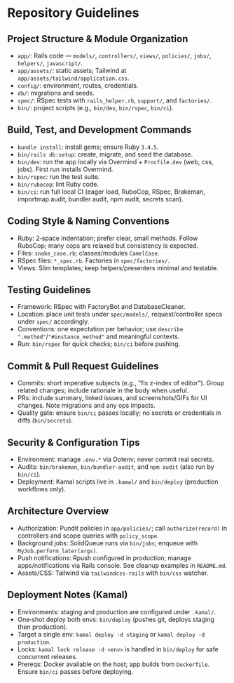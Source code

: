 # Repository Guidelines

## Project Structure & Module Organization
- `app/`: Rails code — `models/`, `controllers/`, `views/`, `policies/`, `jobs/`, `helpers/`, `javascript/`.
- `app/assets/`: static assets; Tailwind at `app/assets/tailwind/application.css`.
- `config/`: environment, routes, credentials.
- `db/`: migrations and seeds.
- `spec/`: RSpec tests with `rails_helper.rb`, `support/`, and `factories/`.
- `bin/`: project scripts (e.g., `bin/dev`, `bin/rspec`, `bin/ci`).

## Build, Test, and Development Commands
- `bundle install`: install gems; ensure Ruby `3.4.5`.
- `bin/rails db:setup`: create, migrate, and seed the database.
- `bin/dev`: run the app locally via Overmind + `Procfile.dev` (web, css, jobs). First run installs Overmind.
- `bin/rspec`: run the test suite.
- `bin/rubocop`: lint Ruby code.
- `bin/ci`: run full local CI (eager load, RuboCop, RSpec, Brakeman, importmap audit, bundler audit, npm audit, secrets scan).

## Coding Style & Naming Conventions
- Ruby: 2‑space indentation; prefer clear, small methods. Follow RuboCop; many cops are relaxed but consistency is expected.
- Files: `snake_case.rb`; classes/modules `CamelCase`.
- RSpec files: `*_spec.rb`. Factories in `spec/factories/`.
- Views: Slim templates; keep helpers/presenters minimal and testable.

## Testing Guidelines
- Framework: RSpec with FactoryBot and DatabaseCleaner.
- Location: place unit tests under `spec/models/`, request/controller specs under `spec/` accordingly.
- Conventions: one expectation per behavior; use `describe ".method"`/`"#instance_method"` and meaningful contexts.
- Run: `bin/rspec` for quick checks; `bin/ci` before pushing.

## Commit & Pull Request Guidelines
- Commits: short imperative subjects (e.g., "fix z-index of editor"). Group related changes; include rationale in the body when useful.
- PRs: include summary, linked issues, and screenshots/GIFs for UI changes. Note migrations and any ops impacts.
- Quality gate: ensure `bin/ci` passes locally; no secrets or credentials in diffs (`bin/secrets`).

## Security & Configuration Tips
- Environment: manage `.env.*` via Dotenv; never commit real secrets.
- Audits: `bin/brakeman`, `bin/bundler-audit`, and `npm audit` (also run by `bin/ci`).
- Deployment: Kamal scripts live in `.kamal/` and `bin/deploy` (production workflows only).

## Architecture Overview
- Authorization: Pundit policies in `app/policies/`; call `authorize(record)` in controllers and scope queries with `policy_scope`.
- Background jobs: SolidQueue runs via `bin/jobs`; enqueue with `MyJob.perform_later(args)`.
- Push notifications: Rpush configured in production; manage apps/notifications via Rails console. See cleanup examples in `README.md`.
- Assets/CSS: Tailwind via `tailwindcss-rails` with `bin/css` watcher.

## Deployment Notes (Kamal)
- Environments: staging and production are configured under `.kamal/`.
- One‑shot deploy both envs: `bin/deploy` (pushes git, deploys staging then production).
- Target a single env: `kamal deploy -d staging` or `kamal deploy -d production`.
- Locks: `kamal lock release -d <env>` is handled in `bin/deploy` for safe concurrent releases.
- Prereqs: Docker available on the host; app builds from `Dockerfile`. Ensure `bin/ci` passes before deploying.
